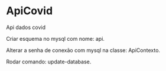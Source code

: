 # ApiCovid
 Api dados covid
 
 
Criar esquema no mysql com nome: api.

Alterar a senha de conexão com mysql na classe: ApiContexto.

Rodar comando: update-database.
